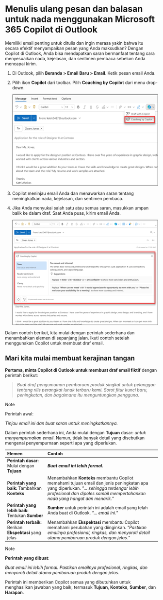 # Menulis ulang pesan dan balasan untuk nada menggunakan Microsoft 365 Copilot di Outlook

Memiliki email penting untuk ditulis dan ingin merasa yakin bahwa itu secara efektif menyampaikan pesan yang Anda maksudkan? Dengan Copilot di Outlook, Anda bisa mendapatkan saran bermanfaat tentang cara menyesuaikan nada, kejelasan, dan sentimen pembaca sebelum Anda mencapai kirim.

1. Di Outlook, pilih **Beranda > Email Baru > Email**. Ketik pesan email Anda.

1. Pilih ikon **Copilot** dari toolbar. Pilih **Coaching by Copilot** dari menu drop-down.

    ![Tangkapan layar opsi menu untuk Coaching by Copilot di New Outlook.](../media/edit_copilot-email-coaching-outlook.png)

1. Copilot meninjau email Anda dan menawarkan saran tentang meningkatkan nada, kejelasan, dan sentimen pembaca.

1. Jika Anda menyukai salah satu atau semua saran, masukkan umpan balik ke dalam draf. Saat Anda puas, kirim email Anda.

    ![Tangkapan layar memperlihatkan saran Copilot untuk nada, kejelasan, dan sentimen pembaca di Outlook baru.](../media/edit_copilot-rewrite-email-outlook.png)

Dalam contoh berikut, kita mulai dengan perintah sederhana dan menambahkan elemen di sepanjang jalan. Ikuti contoh setelah menggunakan Copilot untuk membuat draf email.

## Mari kita mulai membuat kerajinan tangan

**Pertama, minta Copilot di Outlook untuk membuat draf email fiktif** dengan perintah berikut:  

> _Buat draf pengumuman pembaruan produk singkat untuk pelanggan tentang rilis perangkat lunak terbaru kami. Sorot fitur kunci baru, peningkatan, dan bagaimana itu menguntungkan pengguna._  

> [!NOTE]
> Perintah awal:
>
> _Tinjau email ini dan buat saran untuk meningkatkannya._

Dalam perintah sederhana ini, Anda mulai dengan **Tujuan** dasar: _untuk menyempurnakan email_. Namun, tidak banyak detail yang disebutkan mengenai penyempurnaan seperti apa yang diperlukan.  

| Elemen | Contoh |
| :------ | :------- |
| **Perintah dasar:** Mulai dengan **Tujuan** | **_Buat email ini lebih formal._** |
| **Perintah yang baik:** Tambahkan **Konteks** | Menambahkan **Konteks** membantu Copilot memahami tujuan email dan jenis peningkatan apa yang diperlukan. _"... sehingga terdengar lebih profesional dan dipoles sambil mempertahankan nada yang hangat dan menarik."_ |
| **Perintah yang lebih baik:** Tentukan **Sumber** | **Sumber** untuk perintah ini adalah email yang telah Anda buat di Outlook. _"... email ini."_ |
| **Perintah terbaik:** Berikan **Ekspektasi** yang jelas | Menambahkan **Ekspektasi** membantu Copilot memahami perubahan yang diinginkan. _"Pastikan emailnya profesional, ringkas, dan menyoroti detail utama pembaruan produk dengan jelas."_ |

> [!NOTE]  
> **Perintah yang dibuat**:  
>
> _Buat email ini lebih formal. Pastikan emailnya profesional, ringkas, dan menyoroti detail utama pembaruan produk dengan jelas._  

Perintah ini memberikan Copilot semua yang dibutuhkan untuk menghasilkan jawaban yang baik, termasuk **Tujuan**, **Konteks**, **Sumber**, dan **Harapan**.
